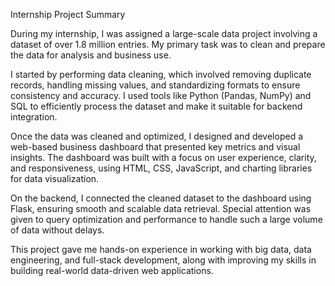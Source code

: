 Internship Project Summary

During my internship, I was assigned a large-scale data project involving a dataset of over 1.8 million entries. My primary task was to clean and prepare the data for analysis and business use.

I started by performing data cleaning, which involved removing duplicate records, handling missing values, and standardizing formats to ensure consistency and accuracy. I used tools like Python (Pandas, NumPy) and SQL to efficiently process the dataset and make it suitable for backend integration.

Once the data was cleaned and optimized, I designed and developed a web-based business dashboard that presented key metrics and visual insights. The dashboard was built with a focus on user experience, clarity, and responsiveness, using HTML, CSS, JavaScript, and charting libraries for data visualization.

On the backend, I connected the cleaned dataset to the dashboard using Flask, ensuring smooth and scalable data retrieval. Special attention was given to query optimization and performance to handle such a large volume of data without delays.

This project gave me hands-on experience in working with big data, data engineering, and full-stack development, along with improving my skills in building real-world data-driven web applications.
